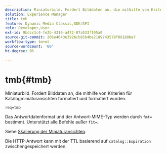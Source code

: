 ```yaml
---
description: Miniaturbild. Fordert Bilddaten an, die mithilfe von Kriterien für Katalogminiaturansichten formatiert und formatiert wurden.
solution: Experience Manager
title: tmb
feature: Dynamic Media Classic,SDK/API
role: Developer,User
exl-id: 9bdcc1c4-fe2b-4316-a472-07a533f105a0
source-git-commit: 206e4643e3926cb85b4be2189743578f88180be7
workflow-type: tm+mt
source-wordcount: '60'
ht-degree: 0%

---
```


# tmb{#tmb}

Miniaturbild. Fordert Bilddaten an, die mithilfe von Kriterien für Katalogminiaturansichten formatiert und formatiert wurden.

`req=tmb`

Das Antwortdatenformat und der Antwort-MIME-Typ werden durch `fmt=` bestimmt. Unterstützt alle Befehle außer `fit=`.

Siehe [Skalierung der Miniaturansichten](../../../../../../is-api/http-ref/image-serving-api-ref/c-http-protocol-reference/c-notes-on-server-behavior/r-thumbnail-scaling.md#reference-0f71817f721d4913b34816758d69b07f).

Die HTTP-Antwort kann mit der TTL basierend auf `catalog::Expiration` zwischengespeichert werden.
